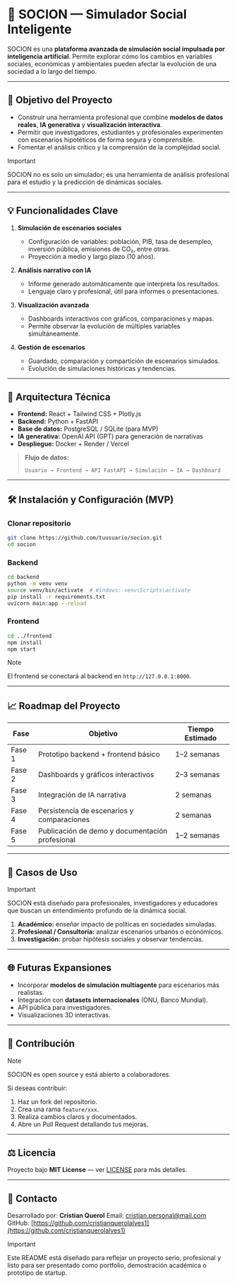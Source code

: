 # 🧬 SOCION — Simulador Social Inteligente

SOCION es una **plataforma avanzada de simulación social impulsada por inteligencia artificial**. Permite explorar cómo los cambios en variables sociales, económicas y ambientales pueden afectar la evolución de una sociedad a lo largo del tiempo.

---

## 🎯 Objetivo del Proyecto

* Construir una herramienta profesional que combine **modelos de datos reales**, **IA generativa** y **visualización interactiva**.
* Permitir que investigadores, estudiantes y profesionales experimenten con escenarios hipotéticos de forma segura y comprensible.
* Fomentar el análisis crítico y la comprensión de la complejidad social.

> [!IMPORTANT]
> SOCION no es solo un simulador; es una herramienta de análisis profesional para el estudio y la predicción de dinámicas sociales.

---

## 💡 Funcionalidades Clave

1. **Simulación de escenarios sociales**

   * Configuración de variables: población, PIB, tasa de desempleo, inversión pública, emisiones de CO₂, entre otras.
   * Proyección a medio y largo plazo (10 años).

2. **Análisis narrativo con IA**

   * Informe generado automáticamente que interpreta los resultados.
   * Lenguaje claro y profesional, útil para informes o presentaciones.

3. **Visualización avanzada**

   * Dashboards interactivos con gráficos, comparaciones y mapas.
   * Permite observar la evolución de múltiples variables simultáneamente.

4. **Gestión de escenarios**

   * Guardado, comparación y compartición de escenarios simulados.
   * Evolución de simulaciones históricas y tendencias.

---

## 🧱 Arquitectura Técnica

* **Frontend:** React + Tailwind CSS + Plotly.js
* **Backend:** Python + FastAPI
* **Base de datos:** PostgreSQL / SQLite (para MVP)
* **IA generativa:** OpenAI API (GPT) para generación de narrativas
* **Despliegue:** Docker + Render / Vercel

> **Flujo de datos:**
>
> ```
> Usuario → Frontend → API FastAPI → Simulación → IA → Dashboard
> ```

---

## 🛠️ Instalación y Configuración (MVP)

### Clonar repositorio

```bash
git clone https://github.com/tuusuario/socion.git
cd socion
```

### Backend

```bash
cd backend
python -m venv venv
source venv/bin/activate  # Windows: venv\Scripts\activate
pip install -r requirements.txt
uvicorn main:app --reload
```

### Frontend

```bash
cd ../frontend
npm install
npm start
```

> [!NOTE]
> El frontend se conectará al backend en `http://127.0.0.1:8000`.

---

## 📈 Roadmap del Proyecto

| Fase   | Objetivo                                        | Tiempo Estimado |
| ------ | ----------------------------------------------- | --------------- |
| Fase 1 | Prototipo backend + frontend básico             | 1–2 semanas     |
| Fase 2 | Dashboards y gráficos interactivos              | 2–3 semanas     |
| Fase 3 | Integración de IA narrativa                     | 2 semanas       |
| Fase 4 | Persistencia de escenarios y comparaciones      | 2 semanas       |
| Fase 5 | Publicación de demo y documentación profesional | 1–2 semanas     |

---

## 🔬 Casos de Uso

> [!IMPORTANT]
> SOCION está diseñado para profesionales, investigadores y educadores que buscan un entendimiento profundo de la dinámica social.

1. **Académico:** enseñar impacto de políticas en sociedades simuladas.
2. **Profesional / Consultoría:** analizar escenarios urbanos o económicos.
3. **Investigación:** probar hipótesis sociales y observar tendencias.

---

## 🌐 Futuras Expansiones

* Incorporar **modelos de simulación multiagente** para escenarios más realistas.
* Integración con **datasets internacionales** (ONU, Banco Mundial).
* API pública para investigadores.
* Visualizaciones 3D interactivas.

---

## 📄 Contribución

> [!NOTE]
> SOCION es open source y está abierto a colaboradores.

Si deseas contribuir:

1. Haz un fork del repositorio.
2. Crea una rama `feature/xxx`.
3. Realiza cambios claros y documentados.
4. Abre un Pull Request detallando tus mejoras.

---

## ⚖️ Licencia

Proyecto bajo **MIT License** — ver [LICENSE](LICENSE) para más detalles.

---

## 🔗 Contacto

Desarrollado por: **Cristian Querol**
Email: [cristian.personal@mail.com](mailto:cristian.personal@mail.com)
GitHub: [https://github.com/cristianquerolalves1](https://github.com/cristianquerolalves1)

> [!IMPORTANT]
> Este README está diseñado para reflejar un proyecto serio, profesional y listo para ser presentado como portfolio, demostración académica o prototipo de startup.
